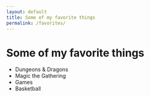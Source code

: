 ```yaml
---
layout: default
title: Some of my favorite things
permalink: /favorites/
---
```

# Some of my favorite things

- Dungeons & Dragons
- Magic the Gathering
- Games
- Basketball
